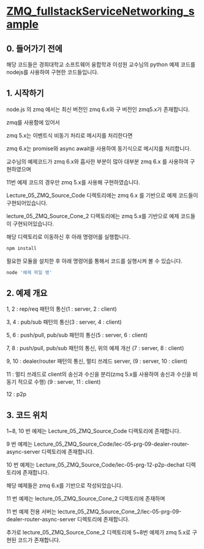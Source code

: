 # **[ ZMQ_fullstackServiceNetworking_sample](https://github.com/kimdaeseon/ZMQ_fullstackServiceNetworking_sample)**



## 0. 들어가기 전에

해당 코드들은 경희대학교 소프트웨어 융합학과 이성원 교수님의 python 예제 코드를 nodejs를 사용하여 구현한 코드들입니다.

## 1. 시작하기

node.js 의 zmq 에서는 최신 버전인 zmq 6.x와 구 버전인 zmq5.x가 존재합니다.

zmq를 사용함에 있어서

zmq 5.x는 이벤트식 비동기 처리로 메시지를 처리한다면

zmq 6.x는 promise와 async await을 사용하여 동기식으로 메시지를 처리합니다.

교수님의 예제코드가 zmq 6.x와 흡사한 부분이 많아 대부분 zmq 6.x 를 사용하여 구현하였으며 

11번 예제 코드의 경우만 zmq 5.x를 사용해 구현하였습니다.



Lecture_05_ZMQ_Source_Code 디렉토리에는 zmq 6.x 를 기반으로 예제 코드들이 구현되어있습니다.

lecture_05_ZMQ_Source_Cone_2 디렉토리에는 zmq 5.x를 기반으로 예제 코드들이 구현되어있습니다.



해당 디렉토리로 이동하신 후 아래 명령어를 실행합니다.

```javascript
npm install
```

필요한 모듈을 설치한 후 아래 명령어를 통해서 코드를 실행시켜 볼 수 있습니다.

```javascript
node '예제 파일 명'
```

## 2. 예제 개요

1, 2 : rep/req 패턴의 통신(1 : server, 2 : client)

3, 4 : pub/sub 패턴의 통신(3 : server, 4 : client)

5, 6 : push/pull, pub/sub 패턴의 통신(5 : server, 6 : client)

7, 8 : push/pull, pub/sub 패턴의 통신, 위의 예제 개선 (7 : server, 8 : client)

9, 10 : dealer/router 패턴의 통신, 멀티 쓰레드 server, (9 : server, 10 : client)

11 : 멀티 쓰레드로 client의 송신과 수신을 분리(zmq 5.x를 사용하여 송신과 수신을 비동기 적으로 수행) (9 : server, 11 : client)

12 : p2p 

## 3. 코드 위치

1~8, 10 번 예제는 Lecture_05_ZMQ_Source_Code 디렉토리에 존재합니다.

9 번 예제는 Lecture_05_ZMQ_Source_Code/lec-05-prg-09-dealer-router-async-server 디렉토리에 존재합니다.

10 번 예제는 Lecture_05_ZMQ_Source_Code/lec-05-prg-12-p2p-dechat 디렉토리에 존재합니다.

해당 예제들은 zmq 6.x를 기반으로 작성되었습니다.



11 번 예제는 lecture_05_ZMQ_Source_Cone_2 디렉토리에 존재하며

11 번 예제 전용 서버는 lecture_05_ZMQ_Source_Cone_2/lec-05-prg-09-dealer-router-async-server 디렉토리에 존재합니다.

추가로 lecture_05_ZMQ_Source_Cone_2 디렉토리에 5~8번 예제가 zmq 5.x로 구현된 코드가 존재합니다. 

